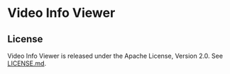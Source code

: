 # Video Info Viewer

## License

Video Info Viewer is released under the Apache License, Version 2.0. See [LICENSE.md](LICENSE.md).